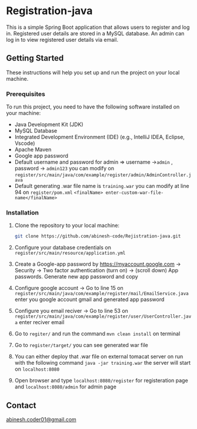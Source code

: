 # Registration-java

This is a simple Spring Boot application that allows users to register and log in. Registered user details are stored in a MySQL database. An admin can log in to view registered user details via email.

## Getting Started

These instructions will help you set up and run the project on your local machine.

### Prerequisites

To run this project, you need to have the following software installed on your machine:

- Java Development Kit (JDK)
- MySQL Database
- Integrated Development Environment (IDE) (e.g., IntelliJ IDEA, Eclipse, Vscode)
- Apache Maven
- Google app password
- Default username and password for admin => username ->`admin` , password -> `admin123` you can modify on `register/src/main/java/com/example/register/admin/AdminController.java`
- Default generating .war file name is `training.war` you can modify at line 94 on `register/pom.xml` `<finalName> enter-custom-war-file-name</finalName>`

### Installation

1. Clone the repository to your local machine:

   ```bash
   git clone https://github.com/abinesh-code/Rejistration-java.git
   ```
2. Configure your database credentials on ```register/src/main/resource/application.yml```
3. Create a Google-app password by https://myaccount.google.com -> Security -> Two factor authentication (turn on) -> (scroll down) App passwords. Generate new app password and copy
4. Configure google account -> Go to line 15 on ```register/src/main/java/com/example/register/mail/EmailService.java``` enter you google account gmail and generated app password
5. Configure you email reciver -> Go to line 53 on ```register/src/main/java/com/example/register/user/UserController.java``` enter reciver email
6. Go to ```regiter/``` and run the command `mvn clean install` on terminal
7. Go to ```register/target/``` you can see generated war file
8. You can either deploy that .war file on external tomacat server on run with the following command ```java -jar training.war``` the server will start on `localhost:8080`
9. Open browser and type `localhost:8080/register` for registeration page and `localhost:8080/admin` for admin page

## Contact
abinesh.coder01@gmail.com
